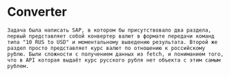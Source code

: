 Converter
===================
    Задача была написать SAP, в котором бы присутствовало два раздела, первый представляет собой конвертер валют в формате передачи команд типа "10 RUS to USD" и моментальному выведению результата. Второй же раздел просто представляет курс валют по отношению к российскому рублю. Были сложности с получением данных из fetch, и пониманием того, что в API которая выдаёт курс русского рубля нет объекта с этим самым рублем.
